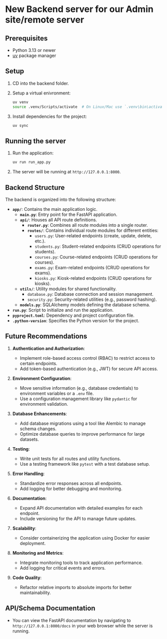 # New Backend server for our Admin site/remote server

## Prerequisites

- Python 3.13 or newer
- [uv](https://github.com/astral-sh/uv) package manager

## Setup

1. CD into the backend folder.

2. Setup a virtual enivronment:

   ```sh
   uv venv
   source .venv/Scripts/activate  # On Linux/Mac use `.venv\bin\activate`
   ```

3. Install dependencies for the project:

   ```sh
   uv sync
   ```

## Running the server

1. Run the application:

   ```sh
   uv run run_app.py
   ```

2. The server will be running at `http://127.0.0.1:8000`.

## Backend Structure

The backend is organized into the following structure:

- **`app/`**: Contains the main application logic.
  - **`main.py`**: Entry point for the FastAPI application.
  - **`api/`**: Houses all API route definitions.
    - **`router.py`**: Combines all route modules into a single router.
    - **`routes/`**: Contains individual route modules for different entities:
      - `users.py`: User-related endpoints (create, update, delete, etc.).
      - `students.py`: Student-related endpoints (CRUD operations for students).
      - `courses.py`: Course-related endpoints (CRUD operations for courses).
      - `exams.py`: Exam-related endpoints (CRUD operations for exams).
      - `kiosks.py`: Kiosk-related endpoints (CRUD operations for kiosks).
  - **`utils/`**: Utility modules for shared functionality.
    - `database.py`: Database connection and session management.
    - `security.py`: Security-related utilities (e.g., password hashing).
  - **`models.py`**: SQLAlchemy models defining the database schema.
- **`run.py`**: Script to initialize and run the application.
- **`pyproject.toml`**: Dependency and project configuration file.
- **`.python-version`**: Specifies the Python version for the project.

## Future Recommendations

1. **Authentication and Authorization**:

   - Implement role-based access control (RBAC) to restrict access to certain endpoints.
   - Add token-based authentication (e.g., JWT) for secure API access.

2. **Environment Configuration**:

   - Move sensitive information (e.g., database credentials) to environment variables or a `.env` file.
   - Use a configuration management library like `pydantic` for environment validation.

3. **Database Enhancements**:

   - Add database migrations using a tool like Alembic to manage schema changes.
   - Optimize database queries to improve performance for large datasets.

4. **Testing**:

   - Write unit tests for all routes and utility functions.
   - Use a testing framework like `pytest` with a test database setup.

5. **Error Handling**:

   - Standardize error responses across all endpoints.
   - Add logging for better debugging and monitoring.

6. **Documentation**:

   - Expand API documentation with detailed examples for each endpoint.
   - Include versioning for the API to manage future updates.

7. **Scalability**:

   - Consider containerizing the application using Docker for easier deployment.

8. **Monitoring and Metrics**:

   - Integrate monitoring tools to track application performance.
   - Add logging for critical events and errors.

9. **Code Quality**:
   - Refactor relative imports to absolute imports for better maintainability.

## API/Schema Documentation

- You can view the FastAPI documentation by navigating to `http://127.0.0.1:8000/docs` in your web browser while the server is running.
